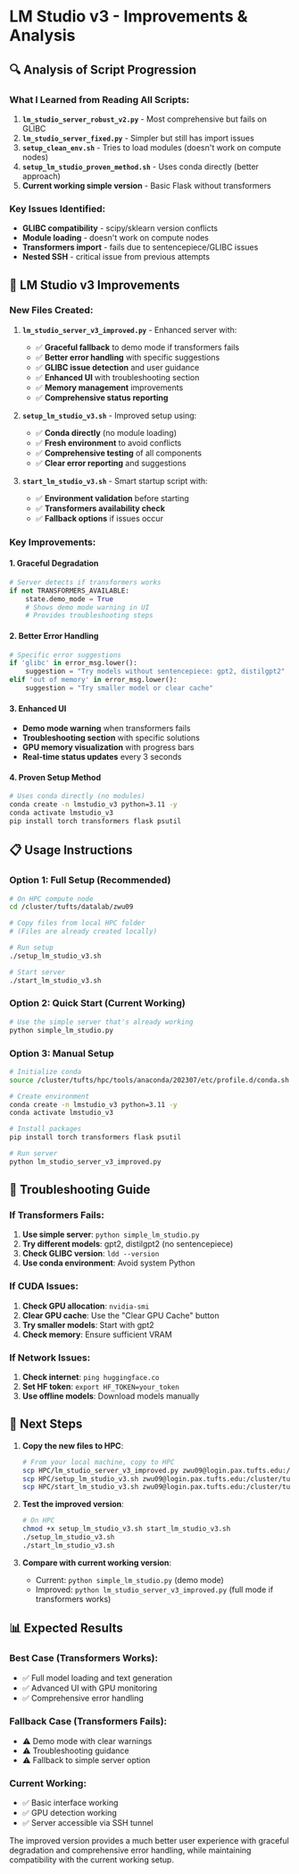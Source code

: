 # LM Studio v3 - Improvements & Analysis

## 🔍 **Analysis of Script Progression**

### **What I Learned from Reading All Scripts:**

1. **`lm_studio_server_robust_v2.py`** - Most comprehensive but fails on GLIBC
2. **`lm_studio_server_fixed.py`** - Simpler but still has import issues  
3. **`setup_clean_env.sh`** - Tries to load modules (doesn't work on compute nodes)
4. **`setup_lm_studio_proven_method.sh`** - Uses conda directly (better approach)
5. **Current working simple version** - Basic Flask without transformers

### **Key Issues Identified:**
- **GLIBC compatibility** - scipy/sklearn version conflicts
- **Module loading** - doesn't work on compute nodes
- **Transformers import** - fails due to sentencepiece/GLIBC issues
- **Nested SSH** - critical issue from previous attempts

## 🚀 **LM Studio v3 Improvements**

### **New Files Created:**

1. **`lm_studio_server_v3_improved.py`** - Enhanced server with:
   - ✅ **Graceful fallback** to demo mode if transformers fails
   - ✅ **Better error handling** with specific suggestions
   - ✅ **GLIBC issue detection** and user guidance
   - ✅ **Enhanced UI** with troubleshooting section
   - ✅ **Memory management** improvements
   - ✅ **Comprehensive status reporting**

2. **`setup_lm_studio_v3.sh`** - Improved setup using:
   - ✅ **Conda directly** (no module loading)
   - ✅ **Fresh environment** to avoid conflicts
   - ✅ **Comprehensive testing** of all components
   - ✅ **Clear error reporting** and suggestions

3. **`start_lm_studio_v3.sh`** - Smart startup script with:
   - ✅ **Environment validation** before starting
   - ✅ **Transformers availability check**
   - ✅ **Fallback options** if issues occur

### **Key Improvements:**

#### **1. Graceful Degradation**
```python
# Server detects if transformers works
if not TRANSFORMERS_AVAILABLE:
    state.demo_mode = True
    # Shows demo mode warning in UI
    # Provides troubleshooting steps
```

#### **2. Better Error Handling**
```python
# Specific error suggestions
if 'glibc' in error_msg.lower():
    suggestion = "Try models without sentencepiece: gpt2, distilgpt2"
elif 'out of memory' in error_msg.lower():
    suggestion = "Try smaller model or clear cache"
```

#### **3. Enhanced UI**
- **Demo mode warning** when transformers fails
- **Troubleshooting section** with specific solutions
- **GPU memory visualization** with progress bars
- **Real-time status updates** every 3 seconds

#### **4. Proven Setup Method**
```bash
# Uses conda directly (no modules)
conda create -n lmstudio_v3 python=3.11 -y
conda activate lmstudio_v3
pip install torch transformers flask psutil
```

## 📋 **Usage Instructions**

### **Option 1: Full Setup (Recommended)**
```bash
# On HPC compute node
cd /cluster/tufts/datalab/zwu09

# Copy files from local HPC folder
# (Files are already created locally)

# Run setup
./setup_lm_studio_v3.sh

# Start server
./start_lm_studio_v3.sh
```

### **Option 2: Quick Start (Current Working)**
```bash
# Use the simple server that's already working
python simple_lm_studio.py
```

### **Option 3: Manual Setup**
```bash
# Initialize conda
source /cluster/tufts/hpc/tools/anaconda/202307/etc/profile.d/conda.sh

# Create environment
conda create -n lmstudio_v3 python=3.11 -y
conda activate lmstudio_v3

# Install packages
pip install torch transformers flask psutil

# Run server
python lm_studio_server_v3_improved.py
```

## 🔧 **Troubleshooting Guide**

### **If Transformers Fails:**
1. **Use simple server**: `python simple_lm_studio.py`
2. **Try different models**: gpt2, distilgpt2 (no sentencepiece)
3. **Check GLIBC version**: `ldd --version`
4. **Use conda environment**: Avoid system Python

### **If CUDA Issues:**
1. **Check GPU allocation**: `nvidia-smi`
2. **Clear GPU cache**: Use the "Clear GPU Cache" button
3. **Try smaller models**: Start with gpt2
4. **Check memory**: Ensure sufficient VRAM

### **If Network Issues:**
1. **Check internet**: `ping huggingface.co`
2. **Set HF token**: `export HF_TOKEN=your_token`
3. **Use offline models**: Download models manually

## 🎯 **Next Steps**

1. **Copy the new files to HPC**:
   ```bash
   # From your local machine, copy to HPC
   scp HPC/lm_studio_server_v3_improved.py zwu09@login.pax.tufts.edu:/cluster/tufts/datalab/zwu09/
   scp HPC/setup_lm_studio_v3.sh zwu09@login.pax.tufts.edu:/cluster/tufts/datalab/zwu09/
   scp HPC/start_lm_studio_v3.sh zwu09@login.pax.tufts.edu:/cluster/tufts/datalab/zwu09/
   ```

2. **Test the improved version**:
   ```bash
   # On HPC
   chmod +x setup_lm_studio_v3.sh start_lm_studio_v3.sh
   ./setup_lm_studio_v3.sh
   ./start_lm_studio_v3.sh
   ```

3. **Compare with current working version**:
   - Current: `python simple_lm_studio.py` (demo mode)
   - Improved: `python lm_studio_server_v3_improved.py` (full mode if transformers works)

## 📊 **Expected Results**

### **Best Case (Transformers Works):**
- ✅ Full model loading and text generation
- ✅ Advanced UI with GPU monitoring
- ✅ Comprehensive error handling

### **Fallback Case (Transformers Fails):**
- ⚠️ Demo mode with clear warnings
- ⚠️ Troubleshooting guidance
- ⚠️ Fallback to simple server option

### **Current Working:**
- ✅ Basic interface working
- ✅ GPU detection working
- ✅ Server accessible via SSH tunnel

The improved version provides a much better user experience with graceful degradation and comprehensive error handling, while maintaining compatibility with the current working setup.
